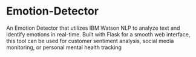 # Emotion-Detector
An Emotion Detector that utilizes IBM Watson NLP to analyze text and identify emotions in real-time. Built with Flask for a smooth web interface, this tool can be used for customer sentiment analysis, social media monitoring, or personal mental health tracking

